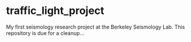 # traffic_light_project
 My first seismology research project at the Berkeley Seismology Lab. This repository is due for a cleanup...
